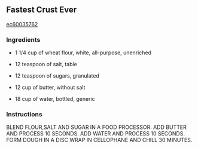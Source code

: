## Fastest Crust Ever

[ec60035762](http://www.food.com/recipe/fastest-crust-ever-31476)

### Ingredients

 - 1 1/4 cup of wheat flour, white, all-purpose, unenriched

 - 12 teaspoon of salt, table

 - 12 teaspoon of sugars, granulated

 - 12 cup of butter, without salt

 - 18 cup of water, bottled, generic

### Instructions

BLEND FLOUR,SALT AND SUGAR IN A FOOD PROCESSOR. ADD BUTTER AND PROCESS 10 SECONDS. ADD WATER AND PROCESS 10 SECONDS. FORM DOUGH IN A DISC WRAP IN CELLOPHANE AND CHILL 30 MINUTES.